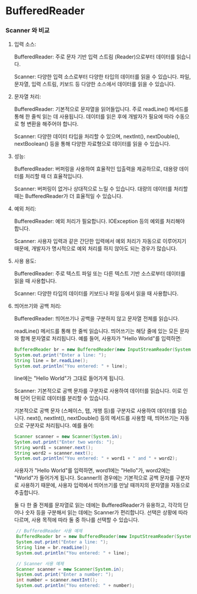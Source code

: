 # BufferedReader

### Scanner 와 비교

1. 입력 소스:

    BufferedReader: 주로 문자 기반 입력 스트림 (Reader)으로부터 데이터를 읽습니다.  

    Scanner: 다양한 입력 소스로부터 다양한 타입의 데이터를 읽을 수 있습니다. 파일, 문자열, 입력 스트림, 키보드 등 다양한 소스에서 데이터를 읽을 수 있습니다.  

2. 문자열 처리:

    BufferedReader: 기본적으로 문자열을 읽어들입니다. 주로 readLine() 메서드를 통해 한 줄씩 읽는 데 사용됩니다. 데이터를 읽은 후에 개발자가 필요에 따라 수동으로 형 변환을 해주어야 합니다.

    Scanner: 다양한 데이터 타입을 처리할 수 있으며, nextInt(), nextDouble(), nextBoolean() 등을 통해 다양한 자료형으로 데이터를 읽을 수 있습니다.

3. 성능:

    BufferedReader: 버퍼링을 사용하여 효율적인 입출력을 제공하므로, 대용량 데이터를 처리할 때 더 효율적입니다.  

    Scanner: 버퍼링이 없거나 상대적으로 느릴 수 있습니다. 대량의 데이터를 처리할 때는 BufferedReader가 더 효율적일 수 있습니다.

4. 예외 처리:

    BufferedReader: 예외 처리가 필요합니다. IOException 등의 예외를 처리해야 합니다.  

    Scanner: 사용자 입력과 같은 간단한 입력에서 예외 처리가 자동으로 이루어지기 때문에, 개발자가 명시적으로 예외 처리를 하지 않아도 되는 경우가 많습니다.

5. 사용 용도:

    BufferedReader: 주로 텍스트 파일 또는 다른 텍스트 기반 소스로부터 데이터를 읽을 때 사용합니다.  

    Scanner: 다양한 타입의 데이터를 키보드나 파일 등에서 읽을 때 사용합니다.

6. 띄어쓰기와 공백 처리:

    BufferedReader: 띄어쓰기나 공백을 구분하지 않고 문자열 전체를 읽습니다.  

    readLine() 메서드를 통해 한 줄씩 읽습니다. 띄어쓰기는 해당 줄에 있는 모든 문자와 함께 문자열로 처리됩니다. 예를 들어, 사용자가 "Hello World"를 입력하면:

    ```java
    BufferedReader br = new BufferedReader(new InputStreamReader(System.in));
    System.out.print("Enter a line: ");
    String line = br.readLine();
    System.out.println("You entered: " + line);
    ```
    line에는 "Hello World"가 그대로 들어가게 됩니다.      

    Scanner: 기본적으로 공백 문자를 구분자로 사용하여 데이터를 읽습니다. 이로 인해 단어 단위로 데이터를 분리할 수 있습니다.

    기본적으로 공백 문자 (스페이스, 탭, 개행 등)를 구분자로 사용하여 데이터를 읽습니다. next(), nextInt(), nextDouble() 등의 메서드를 사용할 때, 띄어쓰기는 자동으로 구분자로 처리됩니다. 예를 들어:

    ```java
    Scanner scanner = new Scanner(System.in);
    System.out.print("Enter two words: ");
    String word1 = scanner.next();
    String word2 = scanner.next();
    System.out.println("You entered: " + word1 + " and " + word2);
    ```
    사용자가 "Hello World"를 입력하면, word1에는 "Hello"가, word2에는 "World"가 들어가게 됩니다. Scanner의 경우에는 기본적으로 공백 문자를 구분자로 사용하기 때문에, 사용자 입력에서 띄어쓰기를 만날 때까지의 문자열을 자동으로 추출합니다.

    둘 다 한 줄 전체를 문자열로 읽는 데에는 BufferedReader가 유용하고, 각각의 단어나 숫자 등을 구분해서 읽는 데에는 Scanner가 편리합니다. 선택은 상황에 따라 다르며, 사용 목적에 따라 둘 중 하나를 선택할 수 있습니다.

```JAVA
    // BufferedReader 사용 예제
    BufferedReader br = new BufferedReader(new InputStreamReader(System.in));
    System.out.print("Enter a line: ");
    String line = br.readLine();
    System.out.println("You entered: " + line);

    // Scanner 사용 예제
    Scanner scanner = new Scanner(System.in);
    System.out.print("Enter a number: ");
    int number = scanner.nextInt();
    System.out.println("You entered: " + number);
```

        
